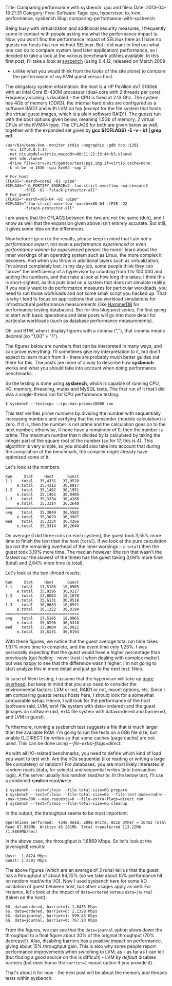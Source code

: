 Title: Comparing performance with sysbench: cpu and fileio
Date: 2013-04-18 21:31
Category: Free-Software
Tags: cpu, hypervisor, io, kvm, performance, sysbench
Slug: comparing-performance-with-sysbench

Being busy with virtualization and additional security measures, I
frequently come in contact with people asking me what the performance
impact is. Now, you won't find the performance impact of SELinux here as
I have no guests nor hosts that run without SELinux. But I did want to
find out what one can do to compare system (and later application)
performance, so I decided to take a look at the various benchmark
utilities available. In this first post, I'll take a look at
[sysbench](http://sysbench.sf.net) (using 0.4.12, released on March 2009
- unlike what you would think from the looks of the site alone) to
compare the performance of my KVM guest versus host.

The obligatory system information: the host is a HP Pavilion dv7 3160eb
with an Intel Core i5-430M processor (dual-core with 2 threads per
core). Frequency scaling is disabled - the CPU is fixed at 2.13 Ghz. The
system has 4Gb of memory (DDR3), the internal hard disks are configured
as a software RAID1 and with LVM on top (except for the file system that
hosts the virtual guest images, which is a plain software RAID1). The
guests run with the boot options given below, meaning 1.5Gb of memory, 2
virtual CPUs of the KVM64 type. The CFLAGS for both are given below as
well, together with the expanded set given by **gcc \${CFLAGS} -E -v -
</dev>&1 | grep cc1**.

    /usr/bin/qemu-kvm -monitor stdio -nographic -gdb tcp::1301   
     -vnc 127.0.0.1:14   
     -net nic,model=virtio,macaddr=00:11:22:33:44:b3,vlan=0   
     -net vde,vlan=0   
     -drive file=/srv/virt/gentoo/test/pg1.img,if=virtio,cache=none   
     -k nl-be -m 1536 -cpu kvm64 -smp 2

    # For host
    CFLAGS="-march=core2 -O2 -pipe"
    #CFLAGS="-D_FORTIFY_SOURCE=2 -fno-strict-overflow -march=core2   
            -fPIE -O2 -fstack-protector-all"
    # For guest
    CFLAGS="-march=x86-64 -O2 -pipe"
    #CFLAGS="-fno-strict-overflow -march=x86-64 -fPIE -O2   
            -fstack-protector-all"

I am aware that the CFLAGS between the two are not the same (duh), and I
know as well that the expansion given above isn't entirely accurate. But
still, it gives some idea on the differences.

Now before I go on to the results, please keep in mind that I am *not a
performance expert*, not even a *performance experienced* or even
*performance wanna-be experienced* person: the more I learn about the
inner workings of an operating system such as Linux, the more complex it
becomes. And when you throw in additional layers such as virtualization,
I'm almost completely lost. In my day-job, some people think they can
"prove" the inefficiency of a hypervisor by counting from 1 to 100'000
and adding the numbers, and then take a look at how long this takes. I
think this is short-sighted, as this puts load on a system that does not
simulate reality. If you really want to do performance measures for
particular workloads, you need to run those workloads and not some small
script you hacked up. That is why I tend to focus on applications that
use workload simulations for infrastructural performance measurements
(like [HammerDB](http://hammerora.sf.net) for performance testing
databases). But for this blog post series, I'm first going to start with
basic operations and later posts will go into more detail for particular
workloads (such as database performance measurements).

Oh, and BTW, when I display figures with a comma (","), that comma means
decimal (so "1,00" = "1").

The figures below are numbers that can be interpreted in many ways, and
can prove everything. I'll sometimes give my interpretation to it, but
don't expect to learn much from it - there are probably much better
guides out there for this. The posts are more of a way to describe how
**sysbench** works and what you should take into account when doing
performance benchmarks.

So the testing is done using **sysbench**, which is capable of running
CPU, I/O, memory, threading, mutex and MySQL tests. The first run of it
that I did was a single-thread run for CPU performance testing.

    $ sysbench --test=cpu --cpu-max-prime=20000 run

This test verifies prime numbers by dividing the number with
sequentially increasing numbers and verifying that the remainder (modulo
calculation) is zero. If it is, then the number is not prime and the
calculation goes on to the next number; otherwise, if none have a
remainder of 0, then the number is prime. The maximum number that it
divides by is calculated by taking the integer part of the square root
of the number (so for 17, this is 4). This algorithm is very simple, so
you should also take into account that during the compilation of the
benchmark, the compiler might already have optimized some of it.

Let's look at the numbers.

    Run     Stat     Host      Guest
    1.1    total   35,4331   37,0528
         e.total   35,4312   36,8917
    1.2    total   35,1482   36,1951
         e.total   35,1462   36,0405
    1.3    total   35,3334   36,4266
         e.total   35,3314   36,2640
    ================================
    avg    total   35,3049   36,5582
         e.total   35,3029   36,3987
    med    total   35,3334   36,4266
         e.total   35,3314   36,2640

On average (I did three runs on each system), the guest took 3,55% more
time to finish the test than the host (`total`). If we look at the pure
calculation (so not the remaining overhead of the inner workings -
`e.total`) then the guest took 3,10% more time. The median however (the
run that wasn't the fastest nor the slowest of the three) has the guest
taking 3,09% more time (total) and 2,64% more time (e.total).

Let's look at the two-thread results.

    Run     Stat     Host      Guest
    1.1    total   17,5185   18,0905
         e.total   35,0296   36,0217
    1.2    total   17,8084   18,1070
         e.total   35,6131   36,0518
    1.3    total   18,0683   18,0921
         e.total   36,1322   36,0194
    ================================
    avg    total   17,5185   18,0965
         e.total   35,0296   36,0310
    med    total   17,8084   18,0921
         e.total   35,6131   36,0194

With these figures, we notice that the guest average total run time
takes 1,67% more time to complete, and the event time only 1,23%. I was
personally expecting that the guest would have a higher percentage than
previously (gut feeling - never trust it when dealing with complex
matter) but was happy to see that the difference wasn't higher. I'm not
going to start analyze this in more detail and just go to the next test:
fileio.

In case of fileio testing, I assume that the hypervisor will take up
[more overhead](http://www.linux-kvm.org/page/Virtio/Block/Latency), but
keep in mind that you also need to consider the environmental factors:
LVM or not, RAID1 or not, mount options, etc. Since I am comparing
guests versus hosts here, I should look for a somewhat comparable setup.
Hence, I will look for the performance of the host (software raid, LVM,
ext4 file system with data=ordered) and the guest (images on software
raid, ext4 file system with data=ordered and barrier=0, and LVM in
guest).

Furthermore, running a sysbench test suggests a file that is much larger
than the available RAM. I'm going to run the tests on a 6Gb file size,
but enable O\_DIRECT for writes so that some caches (page cache) are not
used. This can be done using *--file-extra-flags=direct*.

As with all I/O-related benchmarks, you need to define which kind of
load you want to test with. Are the I/Os sequential (like reading or
writing a large file completely) or random? For databases, you are most
likely interested in random reads (data, for selects) and sequential
writes (into transaction logs). A file server usually has random
read/write. In the below test, I'll use a combined **r**a**nd**om
**r**ead/**w**rite.

    $ sysbench --test=fileio --file-total-size=6G prepare
    $ sysbench --test=fileio --file-total-size=6G --file-test-mode=rndrw --max-time=300 --max-requests=0 --file-extra-flags=direct run
    $ sysbench --test=fileio --file-total-size=6G cleanup

In the output, the throughput seems to be most important:

    Operations performed:  4348 Read, 2898 Write, 9216 Other = 16462 Total
    Read 67.938Mb  Written 45.281Mb  Total transferred 113.22Mb  (1.8869Mb/sec)

In the above case, the throughput is 1,8869 Mbps. So let's look at the
(averaged) results:

    Host:  1,8424 Mbps
    Guest: 1,5591 Mbps

The above figures (which are an average of 3 runs) tell us that the
guest has a throughput of about 84,75% (so we take about 15% performance
hit on random read/write I/O). Now I used sysbench here for some I/O
validation of guest between host, but other usages apply as well. For
instance, let's look at the impact of `data=ordered` versus
`data=journal` (taken on the host):

    6G, data=ordered, barrier=1: 1,8435 Mbps
    6G, data=ordered, barrier=0: 2,1328 Mbps
    6G, data=journal, barrier=1: 599,85 Kbps
    6G, data=journal, barrier=0: 767,93 Kbps

From the figures, we can see that the `data=journal` option slows down
the throughput to a final figure about 30% of the original throughput
(70% decrease!). Also, disabling barriers has a positive impact on
performance, giving about 15% throughput gain. This is also why some
people report performance improvements when switching to LVM, as - as
far as I can tell (but finding a good source on this is difficult) - LVM
*by default* disables barriers (but does honor the `barrier=1` mount
option if you provide it).

That's about it for now - the next post will be about the memory and
threads tests within sysbench.
